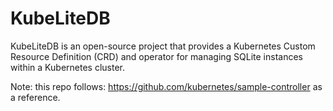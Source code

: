 # KubeLiteDB
KubeLiteDB is an open-source project that provides a Kubernetes Custom Resource Definition (CRD) and operator for managing SQLite instances within a Kubernetes cluster.

Note: this repo follows: https://github.com/kubernetes/sample-controller as a reference.
